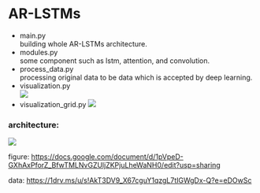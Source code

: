 # AR-LSTMs


* main.py <br>
building whole AR-LSTMs architecture. 
* modules.py <br>
some component such as lstm, attention, and convolution.
* process_data.py	<br>
processing original data to be data which is accepted by deep learning.
* visualization.py <br>
![](https://github.com/ncu-dart/AR-LSTMs/blob/master/asset/NYC_RMSE_normal.png)
* visualization_grid.py
![](https://github.com/ncu-dart/AR-LSTMs/blob/master/asset/result_NYC_workday.png)

### architecture: <br>
![](https://github.com/ncu-dart/AR-LSTMs/blob/master/asset/architecture.png)

figure: https://docs.google.com/document/d/1pVpeD-GXhAxPforZ_BfwTMLNvGZUljZKPjuLheWaNH0/edit?usp=sharing

data: https://1drv.ms/u/s!AkT3DV9_X67cguY1qzgL7tIGWgDx-Q?e=eDOwSc

